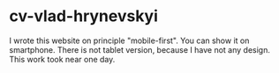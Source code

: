 # cv-vlad-hrynevskyi
I wrote this website on principle "mobile-first". You can show it on smartphone. There is not tablet version, 
because I have not any design. This work took near one day. 
